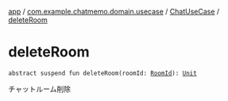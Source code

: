 [app](../../index.md) / [com.example.chatmemo.domain.usecase](../index.md) / [ChatUseCase](index.md) / [deleteRoom](./delete-room.md)

# deleteRoom

`abstract suspend fun deleteRoom(roomId: `[`RoomId`](../../com.example.chatmemo.domain.model.value/-room-id/index.md)`): `[`Unit`](https://kotlinlang.org/api/latest/jvm/stdlib/kotlin/-unit/index.html)

チャットルーム削除

